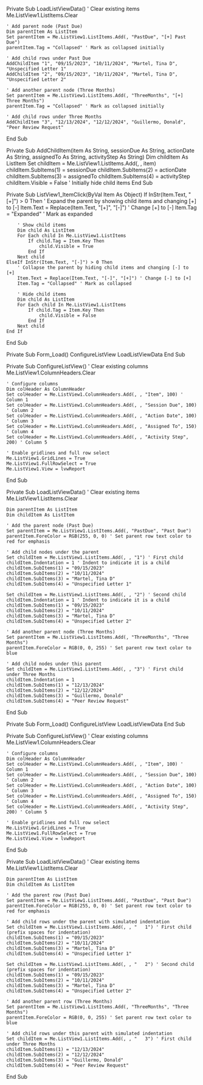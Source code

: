 Private Sub LoadListViewData()
    ' Clear existing items
    Me.ListView1.ListItems.Clear

    ' Add parent node (Past Due)
    Dim parentItem As ListItem
    Set parentItem = Me.ListView1.ListItems.Add(, "PastDue", "[+] Past Due")
    parentItem.Tag = "Collapsed" ' Mark as collapsed initially

    ' Add child rows under Past Due
    AddChildItem "1", "09/15/2023", "10/11/2024", "Martel, Tina D", "Unspecified Letter 1"
    AddChildItem "2", "09/15/2023", "10/11/2024", "Martel, Tina D", "Unspecified Letter 2"

    ' Add another parent node (Three Months)
    Set parentItem = Me.ListView1.ListItems.Add(, "ThreeMonths", "[+] Three Months")
    parentItem.Tag = "Collapsed" ' Mark as collapsed initially

    ' Add child rows under Three Months
    AddChildItem "3", "12/13/2024", "12/12/2024", "Guillermo, Donald", "Peer Review Request"
End Sub

Private Sub AddChildItem(item As String, sessionDue As String, actionDate As String, assignedTo As String, activityStep As String)
    Dim childItem As ListItem
    Set childItem = Me.ListView1.ListItems.Add(, , item)
    childItem.SubItems(1) = sessionDue
    childItem.SubItems(2) = actionDate
    childItem.SubItems(3) = assignedTo
    childItem.SubItems(4) = activityStep
    childItem.Visible = False ' Initially hide child items
End Sub

Private Sub ListView1_ItemClick(ByVal Item As Object)
    If InStr(Item.Text, "[+]") > 0 Then
        ' Expand the parent by showing child items and changing [+] to [-]
        Item.Text = Replace(Item.Text, "[+]", "[-]") ' Change [+] to [-]
        Item.Tag = "Expanded" ' Mark as expanded

        ' Show child items
        Dim child As ListItem
        For Each child In Me.ListView1.ListItems
            If child.Tag = Item.Key Then
                child.Visible = True
            End If
        Next child
    ElseIf InStr(Item.Text, "[-]") > 0 Then
        ' Collapse the parent by hiding child items and changing [-] to [+]
        Item.Text = Replace(Item.Text, "[-]", "[+]") ' Change [-] to [+]
        Item.Tag = "Collapsed" ' Mark as collapsed

        ' Hide child items
        Dim child As ListItem
        For Each child In Me.ListView1.ListItems
            If child.Tag = Item.Key Then
                child.Visible = False
            End If
        Next child
    End If
End Sub






Private Sub Form_Load()
    ConfigureListView
    LoadListViewData
End Sub

Private Sub ConfigureListView()
    ' Clear existing columns
    Me.ListView1.ColumnHeaders.Clear
    
    ' Configure columns
    Dim colHeader As ColumnHeader
    Set colHeader = Me.ListView1.ColumnHeaders.Add(, , "Item", 100) ' Column 1
    Set colHeader = Me.ListView1.ColumnHeaders.Add(, , "Session Due", 100) ' Column 2
    Set colHeader = Me.ListView1.ColumnHeaders.Add(, , "Action Date", 100) ' Column 3
    Set colHeader = Me.ListView1.ColumnHeaders.Add(, , "Assigned To", 150) ' Column 4
    Set colHeader = Me.ListView1.ColumnHeaders.Add(, , "Activity Step", 200) ' Column 5

    ' Enable gridlines and full row select
    Me.ListView1.GridLines = True
    Me.ListView1.FullRowSelect = True
    Me.ListView1.View = lvwReport
End Sub

Private Sub LoadListViewData()
    ' Clear existing items
    Me.ListView1.ListItems.Clear

    Dim parentItem As ListItem
    Dim childItem As ListItem

    ' Add the parent node (Past Due)
    Set parentItem = Me.ListView1.ListItems.Add(, "PastDue", "Past Due")
    parentItem.ForeColor = RGB(255, 0, 0) ' Set parent row text color to red for emphasis

    ' Add child nodes under the parent
    Set childItem = Me.ListView1.ListItems.Add(, , "1") ' First child
    childItem.Indentation = 1 ' Indent to indicate it is a child
    childItem.SubItems(1) = "09/15/2023"
    childItem.SubItems(2) = "10/11/2024"
    childItem.SubItems(3) = "Martel, Tina D"
    childItem.SubItems(4) = "Unspecified Letter 1"

    Set childItem = Me.ListView1.ListItems.Add(, , "2") ' Second child
    childItem.Indentation = 1 ' Indent to indicate it is a child
    childItem.SubItems(1) = "09/15/2023"
    childItem.SubItems(2) = "10/11/2024"
    childItem.SubItems(3) = "Martel, Tina D"
    childItem.SubItems(4) = "Unspecified Letter 2"

    ' Add another parent node (Three Months)
    Set parentItem = Me.ListView1.ListItems.Add(, "ThreeMonths", "Three Months")
    parentItem.ForeColor = RGB(0, 0, 255) ' Set parent row text color to blue

    ' Add child nodes under this parent
    Set childItem = Me.ListView1.ListItems.Add(, , "3") ' First child under Three Months
    childItem.Indentation = 1
    childItem.SubItems(1) = "12/13/2024"
    childItem.SubItems(2) = "12/12/2024"
    childItem.SubItems(3) = "Guillermo, Donald"
    childItem.SubItems(4) = "Peer Review Request"
End Sub




Private Sub Form_Load()
    ConfigureListView
    LoadListViewData
End Sub

Private Sub ConfigureListView()
    ' Clear existing columns
    Me.ListView1.ColumnHeaders.Clear
    
    ' Configure columns
    Dim colHeader As ColumnHeader
    Set colHeader = Me.ListView1.ColumnHeaders.Add(, , "Item", 100) ' Column 1
    Set colHeader = Me.ListView1.ColumnHeaders.Add(, , "Session Due", 100) ' Column 2
    Set colHeader = Me.ListView1.ColumnHeaders.Add(, , "Action Date", 100) ' Column 3
    Set colHeader = Me.ListView1.ColumnHeaders.Add(, , "Assigned To", 150) ' Column 4
    Set colHeader = Me.ListView1.ColumnHeaders.Add(, , "Activity Step", 200) ' Column 5

    ' Enable gridlines and full row select
    Me.ListView1.GridLines = True
    Me.ListView1.FullRowSelect = True
    Me.ListView1.View = lvwReport
End Sub

Private Sub LoadListViewData()
    ' Clear existing items
    Me.ListView1.ListItems.Clear

    Dim parentItem As ListItem
    Dim childItem As ListItem

    ' Add the parent row (Past Due)
    Set parentItem = Me.ListView1.ListItems.Add(, "PastDue", "Past Due")
    parentItem.ForeColor = RGB(255, 0, 0) ' Set parent row text color to red for emphasis

    ' Add child rows under the parent with simulated indentation
    Set childItem = Me.ListView1.ListItems.Add(, , "   1") ' First child (prefix spaces for indentation)
    childItem.SubItems(1) = "09/15/2023"
    childItem.SubItems(2) = "10/11/2024"
    childItem.SubItems(3) = "Martel, Tina D"
    childItem.SubItems(4) = "Unspecified Letter 1"

    Set childItem = Me.ListView1.ListItems.Add(, , "   2") ' Second child (prefix spaces for indentation)
    childItem.SubItems(1) = "09/15/2023"
    childItem.SubItems(2) = "10/11/2024"
    childItem.SubItems(3) = "Martel, Tina D"
    childItem.SubItems(4) = "Unspecified Letter 2"

    ' Add another parent row (Three Months)
    Set parentItem = Me.ListView1.ListItems.Add(, "ThreeMonths", "Three Months")
    parentItem.ForeColor = RGB(0, 0, 255) ' Set parent row text color to blue

    ' Add child rows under this parent with simulated indentation
    Set childItem = Me.ListView1.ListItems.Add(, , "   3") ' First child under Three Months
    childItem.SubItems(1) = "12/13/2024"
    childItem.SubItems(2) = "12/12/2024"
    childItem.SubItems(3) = "Guillermo, Donald"
    childItem.SubItems(4) = "Peer Review Request"
End Sub
